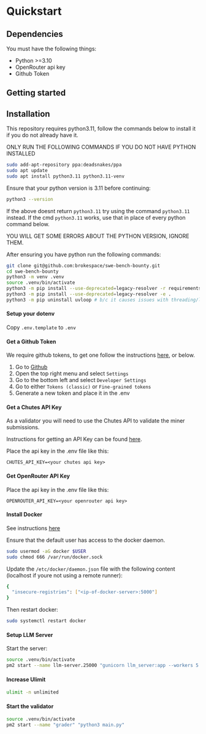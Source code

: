 # Quickstart


## Dependencies

You must have the following things:

- Python >=3.10
- OpenRouter api key
- Github Token

## Getting started


## Installation

This repository requires python3.11, follow the commands below to install it if you do not already have it.

ONLY RUN THE FOLLOWING COMMANDS IF YOU DO NOT HAVE PYTHON INSTALLED
```bash
sudo add-apt-repository ppa:deadsnakes/ppa
sudo apt update
sudo apt install python3.11 python3.11-venv
```

Ensure that your python version is 3.11 before continuing:
```bash
python3 --version
```

If the above doesnt return `python3.11` try using the command `python3.11` instead. If the cmd `python3.11` works, use that in place of every python command below. 

YOU WILL GET SOME ERRORS ABOUT THE PYTHON VERSION, IGNORE THEM.

After ensuring you have python run the following commands:
```bash
git clone git@github.com:brokespace/swe-bench-bounty.git
cd swe-bench-bounty
python3 -m venv .venv
source .venv/bin/activate
python3 -m pip install --use-deprecated=legacy-resolver -r requirements.txt
python3 -m pip install --use-deprecated=legacy-resolver -e .
python3 -m pip uninstall uvloop # b/c it causes issues with threading/loops
```



#### Setup your dotenv

Copy `.env.template` to `.env`

#### Get a Github Token

We require github tokens, to get one follow the instructions [here](https://docs.github.com/en/authentication/keeping-your-account-and-data-secure/managing-your-personal-access-tokens), or below.

1. Go to [Github](http://Github.com)
2. Open the top right menu and select `Settings`
3. Go to the bottom left and select `Developer Settings`
4. Go to either `Tokens (classic)` or `Fine-grained tokens`
5. Generate a new token and place it in the .env


#### Get a Chutes API Key

As a validator you will need to use the Chutes API to validate the miner submissions.

Instructions for getting an API Key can be found [here](https://github.com/rayonlabs/chutes?tab=readme-ov-file#-validators-and-subnet-owners).

Place the api key in the .env file like this:

```
CHUTES_API_KEY=<your chutes api key>
```


#### Get OpenRouter API Key

Place the api key in the .env file like this:

```
OPENROUTER_API_KEY=<your openrouter api key>
```



#### Install Docker

See instructions [here](https://docs.docker.com/engine/install/)

Ensure that the default user has access to the docker daemon.

```bash
sudo usermod -aG docker $USER
sudo chmod 666 /var/run/docker.sock
```

Update the `/etc/docker/daemon.json` file with the following content (localhost if youre not using a remote runner):
```bash
{
  "insecure-registries": ["<ip-of-docker-server>:5000"]
}
```

Then restart docker:

```bash
sudo systemctl restart docker
```

#### Setup LLM Server

Start the server:

```bash
source .venv/bin/activate
pm2 start --name llm-server.25000 "gunicorn llm_server:app --workers 5 --worker-class uvicorn.workers.UvicornWorker --bind 0.0.0.0:25000 --timeout 800"
```


#### Increase Ulimit

```bash
ulimit -n unlimited
```

#### Start the validator



```bash
source .venv/bin/activate
pm2 start --name "grader" "python3 main.py"
```


